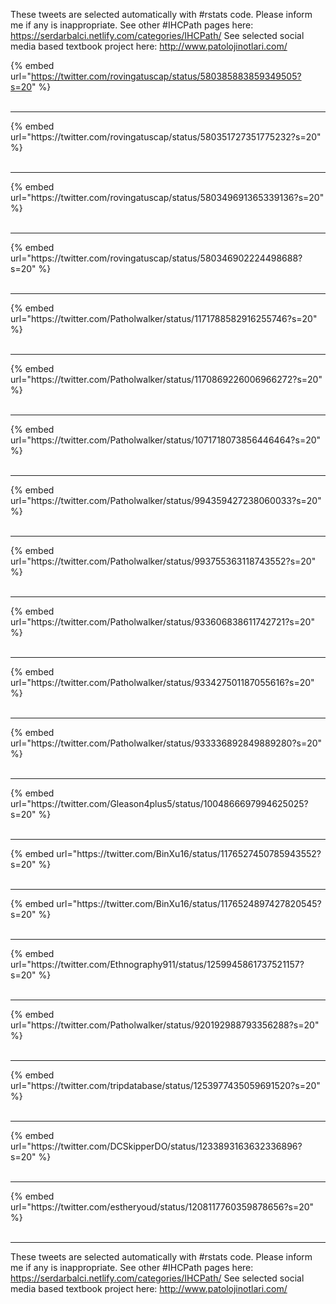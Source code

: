 

These tweets are selected automatically with #rstats code. Please inform me if any is inappropriate.
See other #IHCPath pages here: https://serdarbalci.netlify.com/categories/IHCPath/ 
See selected social media based textbook project here: http://www.patolojinotlari.com/

{% embed url="https://twitter.com/rovingatuscap/status/580385883859349505?s=20" %}<br>
<br>
<hr>
{% embed url="https://twitter.com/rovingatuscap/status/580351727351775232?s=20" %}<br>
<br>
<hr>
{% embed url="https://twitter.com/rovingatuscap/status/580349691365339136?s=20" %}<br>
<br>
<hr>
{% embed url="https://twitter.com/rovingatuscap/status/580346902224498688?s=20" %}<br>
<br>
<hr>
{% embed url="https://twitter.com/Patholwalker/status/1171788582916255746?s=20" %}<br>
<br>
<hr>
{% embed url="https://twitter.com/Patholwalker/status/1170869226006966272?s=20" %}<br>
<br>
<hr>
{% embed url="https://twitter.com/Patholwalker/status/1071718073856446464?s=20" %}<br>
<br>
<hr>
{% embed url="https://twitter.com/Patholwalker/status/994359427238060033?s=20" %}<br>
<br>
<hr>
{% embed url="https://twitter.com/Patholwalker/status/993755363118743552?s=20" %}<br>
<br>
<hr>
{% embed url="https://twitter.com/Patholwalker/status/933606838611742721?s=20" %}<br>
<br>
<hr>
{% embed url="https://twitter.com/Patholwalker/status/933427501187055616?s=20" %}<br>
<br>
<hr>
{% embed url="https://twitter.com/Patholwalker/status/933336892849889280?s=20" %}<br>
<br>
<hr>
{% embed url="https://twitter.com/Gleason4plus5/status/1004866697994625025?s=20" %}<br>
<br>
<hr>
{% embed url="https://twitter.com/BinXu16/status/1176527450785943552?s=20" %}<br>
<br>
<hr>
{% embed url="https://twitter.com/BinXu16/status/1176524897427820545?s=20" %}<br>
<br>
<hr>
{% embed url="https://twitter.com/Ethnography911/status/1259945861737521157?s=20" %}<br>
<br>
<hr>
{% embed url="https://twitter.com/Patholwalker/status/920192988793356288?s=20" %}<br>
<br>
<hr>
{% embed url="https://twitter.com/tripdatabase/status/1253977435059691520?s=20" %}<br>
<br>
<hr>
{% embed url="https://twitter.com/DCSkipperDO/status/1233893163632336896?s=20" %}<br>
<br>
<hr>
{% embed url="https://twitter.com/estheryoud/status/1208117760359878656?s=20" %}<br>
<br>
<hr>


These tweets are selected automatically with #rstats code. Please inform me if any is inappropriate.
See other #IHCPath pages here: https://serdarbalci.netlify.com/categories/IHCPath/ 
See selected social media based textbook project here: http://www.patolojinotlari.com/
